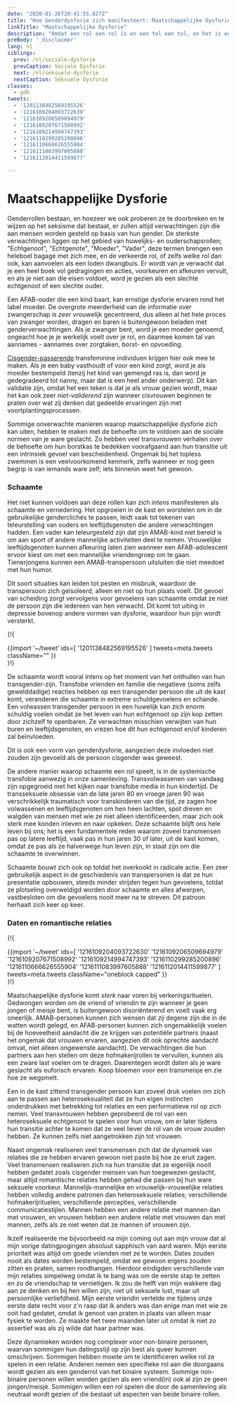 ```yaml
---
date: "2020-01-26T20:41:55.827Z"
title: "Hoe Genderdysforie zich manifesteert: Maatschappelijke Dysforie"
linkTitle: "Maatschappelijke Dysforie"
description: "Omdat een rol een rol is en een tol een tol, en het is een zware tol om de verkeerde rol te leven."
preBody: '_disclaimer'
lang: nl
siblings:
  prev: /nl/sociale-dysforie
  prevCaption: Sociale Dysforie
  next: /nl/seksuele-dysforie
  nextCaption: Seksuele Dysforie
classes:
  - gdb
tweets:
  - '1201138482569195526'
  - '1216109204093722630'
  - '1216109206509694979'
  - '1216109207671508992'
  - '1216109214994747393'
  - '1216110299285200896'
  - '1216110666626555904'
  - '1216111083997605888'
  - '1216112014411599877'

---
```


# Maatschappelijke Dysforie

Genderrollen bestaan, en hoezeer we ook proberen ze te doorbreken en te wijzen op het seksisme dat bestaat, er zullen altijd verwachtingen zijn die aan mensen worden gesteld op basis van hun gender. De sterkste verwachtingen liggen op het gebied van huwelijks- en ouderschapsrollen; "Echtgenoot", "Echtgenote", "Moeder", "Vader", deze termen brengen een heleboel bagage met zich mee, en de verkeerde rol, of zelfs welke rol dan ook, kan aanvoelen als een loden dwangbuis. Er wordt van je verwacht dat je een heel boek vol gedragingen en acties, voorkeuren en afkeuren vervult, en als je niet aan die eisen voldoet, word je gezien als een slechte echtgenoot of een slechte ouder.

Een AFAB-ouder die een kind baart, kan ernstige dysforie ervaren rond het label moeder. De overgrote meerderheid van de informatie over zwangerschap is *zeer* vrouwelijk gecentreerd, dus alleen al het hele proces van zwanger worden, dragen en baren is buitengewoon beladen met genderverwachtingen. Als je zwanger bent, word je een moeder genoemd, ongeacht hoe je je werkelijk voelt over je rol, en daarmee komen tal van aannames - aannames over zorgtaken, borst- en opvoeding.

[Cisgender-passerende](https://en.wikipedia.org/wiki/Passing_(gender)) transfeminine individuen krijgen hier ook mee te maken. Als je een baby vasthoudt of voor een kind zorgt, word je als moeder bestempeld (tenzij het kind van gemengd ras is, dan word je gedegradeerd tot nanny, maar dat is een heel ander onderwerp). Dit kan validatie zijn, omdat het een teken is dat je als vrouw gezien wordt, maar het kan ook zeer *niet-validerend* zijn wanneer cisvrouwen beginnen te praten over wat zij denken dat gedeelde ervaringen zijn met voortplantingsprocessen.

Sommige onverwachte manieren waarop maatschappelijke dysforie zich kan uiten, hebben te maken met de behoefte om te voldoen aan de sociale normen van je ware geslacht. Zo hebben veel transvrouwen verhalen over de behoefte om hun borstkas te bedekken voorafgaand aan hun transitie uit een intrinsiek gevoel van bescheidenheid. Ongemak bij het topless zwemmen is een veelvoorkomend kenmerk, zelfs wanneer er nog geen begrip is van iemands ware zelf; iets binnenin weet het gewoon.

### Schaamte

Het niet kunnen voldoen aan deze rollen kan zich *intens* manifesteren als schaamte en vernedering. Het opgroeien in de kast en worstelen om in de gebruikelijke genderclichés te passen, leidt vaak tot tekenen van teleurstelling van ouders en leeftijdsgenoten die andere verwachtingen hadden. Een vader kan teleurgesteld zijn dat zijn AMAB-kind niet bereid is om aan sport of andere mannelijke activiteiten deel te nemen. Vrouwelijke leeftijdsgenoten kunnen afkeuring laten zien wanneer een AFAB-adolescent ervoor kiest om met een mannelijke vriendengroep om te gaan. Tienerjongens kunnen een AMAB-transpersoon uitsluiten die niet meedoet met hun humor.

Dit soort situaties kan leiden tot pesten en misbruik, waardoor de transpersoon zich geïsoleerd, alleen en niet op hun plaats voelt. Dit gevoel van scheiding zorgt vervolgens voor gevoelens van schaamte omdat ze niet de persoon zijn die iedereen van hen verwacht. Dit komt tot uiting in depressie bovenop andere vormen van dysforie, waardoor hun pijn wordt versterkt.

{!{ <div class="gutter">{{import '~/tweet' ids=[
    '1201138482569195526'
] tweets=meta.tweets className="" }}</div> }!}

De schaamte wordt vooral intens op het moment van het onthullen van hun transgender-zijn. Transfobe vrienden en familie die negatieve (soms zelfs gewelddadige) reacties hebben op een transgender persoon die uit de kast komt, veranderen die schaamte in extreme schuldgevoelens en schande. Een volwassen transgender persoon in een huwelijk kan zich enorm schuldig voelen omdat ze het leven van hun echtgenoot op zijn kop zetten door zichzelf te openbaren. Ze verwachten misschien verwijten van hun buren en leeftijdsgenoten, en vrezen hoe dit hun echtgenoot en/of kinderen zal beïnvloeden.

Dit is ook een vorm van genderdysforie, aangezien deze invloeden niet zouden zijn gevoeld als de persoon cisgender was geweest.

De andere manier waarop schaamte een rol speelt, is in de systemische transfobie aanwezig in onze samenleving. Transvolwassenen van vandaag zijn opgegroeid met het kijken naar transfobe media in hun kindertijd. De transseksuele obsessie van de late jaren 80 en vroege jaren 90 was verschrikkelijk traumatisch voor transkinderen van die tijd, ze zagen hoe volwassenen en leeftijdsgenoten om hen heen lachten, spot dreven en walgden van mensen met wie ze niet alleen identificeerden, maar zich ook sterk mee konden inleven en naar opkeken. Deze schaamte blijft ons hele leven bij ons; het is een fundamentele reden waarom zoveel transmensen pas op latere leeftijd, vaak pas in hun jaren 30 of later, uit de kast komen, omdat ze pas als ze halverwege hun leven zijn, in staat zijn om die schaamte te overwinnen.

Schaamte bouwt zich ook op totdat het overkookt in radicale actie. Een zeer gebruikelijk aspect in de geschiedenis van transpersonen is dat ze hun presentatie opbouwen, steeds minder strijden tegen hun gevoelens, totdat ze plotseling overweldigd worden door schaamte en alles afwerpen, vastbesloten om die gevoelens nooit meer na te streven. Dit patroon herhaalt zich keer op keer.

### Daten en romantische relaties

{!{ <div class="gutter">{{import '~/tweet' ids=[
  '1216109204093722630'
  '1216109206509694979'
  '1216109207671508992'
  '1216109214994747393'
  '1216110299285200896'
  '1216110666626555904'
  '1216111083997605888'
  '1216112014411599877'
] tweets=meta.tweets className="oneblock capped" }}</div> }!}

Maatschappelijke dysforie komt *sterk* naar voren bij verkeringsrituelen. Gedwongen worden om de vriend of vriendin te zijn wanneer je geen jongen of meisje bent, is buitengewoon disoriënterend en voelt vaak erg oneerlijk. AMAB-personen kunnen zich wensen dat *zij* degene zijn die in de watten wordt gelegd, en AFAB-personen kunnen zich ongemakkelijk voelen bij de hoeveelheid aandacht die ze krijgen van potentiële partners (naast het ongemak dat vrouwen ervaren, aangezien dit ook oprechte aandacht omvat, niet alleen ongewenste aandacht). De verwachtingen die hun partners aan hen stellen om deze hofmakerijrollen te vervullen, kunnen als een zware last voelen om te dragen. Daarentegen wordt daten als je ware geslacht als euforisch ervaren. Koop bloemen voor een transmeisje en zie hoe ze wegsmelt.

Een in de kast zittend transgender persoon kan zoveel druk voelen om zich aan te passen aan heteroseksualiteit dat ze hun eigen instincten onderdrukken met betrekking tot relaties en een performatieve rol op zich nemen. Veel transvrouwen hebben geprobeerd de rol van een heteroseksuele echtgenoot te spelen voor hun vrouw, om er later tijdens hun transitie achter te komen dat ze veel liever de rol van de vrouw zouden hebben. Ze kunnen zelfs niet aangetrokken zijn tot vrouwen.

Naast ongemak realiseren veel transmensen zich dat de dynamiek van relaties die ze hebben ervaren gewoon niet paste bij hoe ze eruit zagen. Veel transmensen realiseren zich na hun transitie dat ze eigenlijk nooit hebben gedatet zoals cisgender mensen van hun toegewezen geslacht, maar altijd romantische relaties hebben gehad die passen bij hun ware seksuele voorkeur. Mannelijk-mannelijke en vrouwelijk-vrouwelijke relaties hebben volledig andere patronen dan heteroseksuele relaties; verschillende hofmakerijrituelen, verschillende percepties, verschillende communicatiestijlen. Mannen hebben een andere relatie met mannen dan met vrouwen, en vrouwen hebben een andere relatie met vrouwen dan met mannen, zelfs als ze niet weten dat ze mannen of vrouwen zijn.

Ikzelf realiseerde me bijvoorbeeld na mijn coming out aan mijn vrouw dat al mijn vorige datingpogingen absoluut sapphisch van aard waren. Mijn eerste prioriteit was altijd om goede vrienden met ze te worden. Dates zouden nooit als dates worden bestempeld, omdat we gewoon ergens zouden zitten en praten, samen rondhangen. Hierdoor eindigden verschillende van mijn relaties simpelweg omdat ik te bang was om de eerste stap te zetten en zo de vriendschap te vernietigen. Ik zou de helft van mijn wakkere dag aan ze denken en bij hen willen zijn, niet uit seksuele lust, maar uit persoonlijke verliefdheid. Mijn eerste vriendin vertelde me tijdens onze eerste date recht voor z'n raap dat ik anders was dan enige man met wie ze ooit had gedatet, omdat ik genoot van praten in plaats van alleen maar fysiek te worden. Ze maakte het twee maanden later uit omdat ik niet zo assertief was als zij wilde dat haar partner was.

Deze dynamieken worden nog complexer voor non-binaire personen, waarvan sommigen hun datingsstijl op zijn best als queer kunnen omschrijven. Sommigen hebben moeite om te identificeren welke rol ze spelen in een relatie. Anderen nemen een specifieke rol aan die doorgaans wordt gezien als een genderrol van het binaire systeem. Sommige non-binaire personen willen worden gezien als een vriend(in) ook al zijn ze geen jongen/meisje. Sommigen willen een rol spelen die door de samenleving als neutraal wordt gezien of die bestaat uit aspecten van beide binaire rollen.
